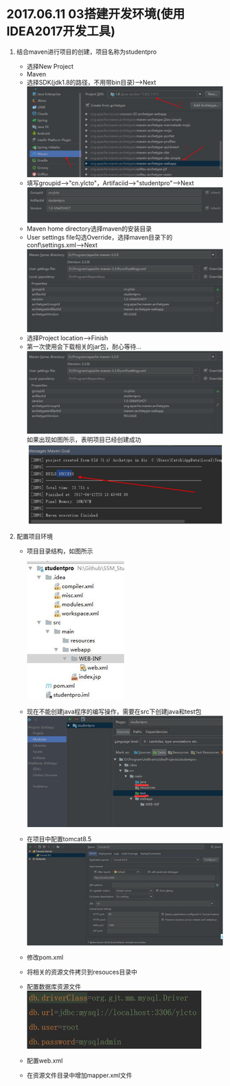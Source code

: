 # 2017.06.11 03搭建开发环境(使用IDEA2017开发工具)  
 
1. 结合maven进行项目的创建，项目名称为studentpro  

	- 选择New Project  
	- Maven  
	- 选择SDK(jdk1.8的路径，不用带bin目录)-->Next
		![](../images/06.jpg)
	- 填写groupid-->"cn.ylcto"，Artifaciid-->"studentpro"-->Next  
		![](../images/07.jpg)
	- Maven home directory选择maven的安装目录  
	- User settings file勾选Override，选择maven目录下的conf\settings.xml-->Next  
		![](../images/08.jpg)
	- 选择Project location-->Finish  
	- 第一次使用会下载相关的jar包，耐心等待...  
		![](../images/08.jpg)  
		如果出现如图所示，表明项目已经创建成功
		![](../images/09.jpg)
1. 配置项目环境

	- 项目目录结构，如图所示  
	
		![](../images/01.jpg)

	- 现在不能创建java程序的编写操作，需要在src下创建java和test包  
		![](../images/10.jpg)
	- 在项目中配置tomcat8.5
		![](../images/11.jpg)
	- 修改pom.xml  
	- 将相关的资源文件拷贝到resouces目录中  
	- 配置数据库资源文件  
		![](../images/12.jpg)
	- 配置web.xml  
	- 在资源文件目录中增加mapper.xml文件  
	